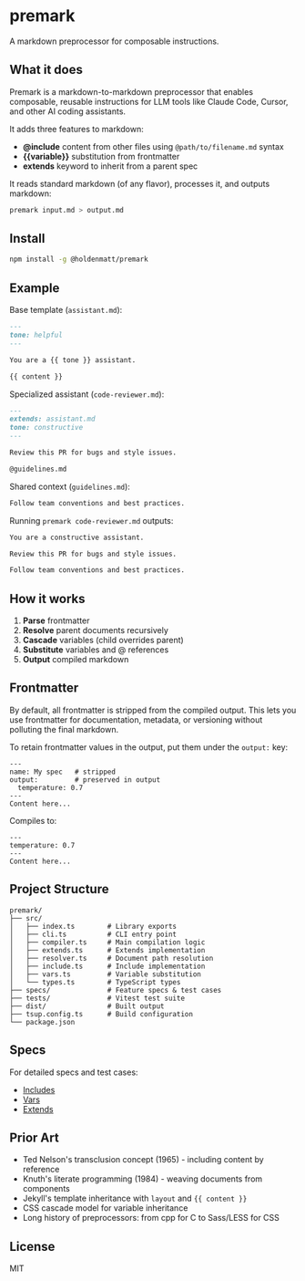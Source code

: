 # premark

A markdown preprocessor for composable instructions.

## What it does

Premark is a markdown-to-markdown preprocessor that enables composable, reusable instructions for LLM tools like Claude Code, Cursor, and other AI coding assistants.

It adds three features to markdown:

- **@include** content from other files using `@path/to/filename.md` syntax
- **{{variable}}** substitution from frontmatter
- **extends** keyword to inherit from a parent spec

It reads standard markdown (of any flavor), processes it, and outputs markdown:

```bash
premark input.md > output.md
```

## Install

```bash
npm install -g @holdenmatt/premark
```

## Example

Base template (`assistant.md`):

```markdown
---
tone: helpful
---

You are a {{ tone }} assistant.

{{ content }}
```

Specialized assistant (`code-reviewer.md`):

```markdown
---
extends: assistant.md
tone: constructive
---

Review this PR for bugs and style issues.

@guidelines.md
```

Shared context (`guidelines.md`):

```markdown
Follow team conventions and best practices.
```

Running `premark code-reviewer.md` outputs:

```markdown
You are a constructive assistant.

Review this PR for bugs and style issues.

Follow team conventions and best practices.
```

## How it works

1. **Parse** frontmatter
2. **Resolve** parent documents recursively
3. **Cascade** variables (child overrides parent)
4. **Substitute** variables and @ references
5. **Output** compiled markdown

## Frontmatter

By default, all frontmatter is stripped from the compiled output. This lets you use frontmatter for documentation, metadata, or versioning without polluting the final markdown.

To retain frontmatter values in the output, put them under the `output:` key:

```
---
name: My spec   # stripped
output:         # preserved in output
  temperature: 0.7
---
Content here...
```

Compiles to:

```
---
temperature: 0.7
---
Content here...
```

## Project Structure

```
premark/
├── src/
│   ├── index.ts        # Library exports
│   ├── cli.ts          # CLI entry point
│   ├── compiler.ts     # Main compilation logic
│   ├── extends.ts      # Extends implementation
│   ├── resolver.ts     # Document path resolution
│   ├── include.ts      # Include implementation
│   ├── vars.ts         # Variable substitution
│   └── types.ts        # TypeScript types
├── specs/              # Feature specs & test cases
├── tests/              # Vitest test suite
├── dist/               # Built output
├── tsup.config.ts      # Build configuration
└── package.json
```

## Specs

For detailed specs and test cases:

- [Includes](https://github.com/holdenmatt/premark/blob/main/specs/include.spec.md)
- [Vars](https://github.com/holdenmatt/premark/blob/main/specs/vars.spec.md)
- [Extends](https://github.com/holdenmatt/premark/blob/main/specs/extends.spec.md)

## Prior Art

- Ted Nelson's transclusion concept (1965) - including content by reference
- Knuth's literate programming (1984) - weaving documents from components
- Jekyll's template inheritance with `layout` and `{{ content }}`
- CSS cascade model for variable inheritance
- Long history of preprocessors: from cpp for C to Sass/LESS for CSS

## License

MIT
